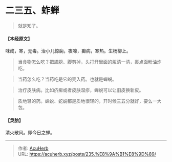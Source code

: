 # 二三五、蚱蝉


> 就是知了。

#### 【本经原文】
味咸，寒，无毒。治小儿惊痫，夜啼，癫病，寒热。生杨柳上。

> 当食物怎么吃？把翅膀、脚剪掉，头打开里面的浆清一清，裹点面粉油炸吃。

> 当药怎么吃？‍当药吃是它的壳入药。也就是蝉蜕。

> 治疗皮肤病。比如疥癣或者皮肤湿疹，蝉蜕可以让旧皮换新皮。

> 质地轻的药。蝉蜕、蛇蜕都是质地很轻的，开时候三五分就好，要么一大包。

#### 【灵胎】
清火散风。即今日之蝉。

---

> 作者: [AcuHerb](https://acuherb.xyz)  
> URL: https://acuherb.xyz/posts/235.%E8%9A%B1%E8%9D%89/  

